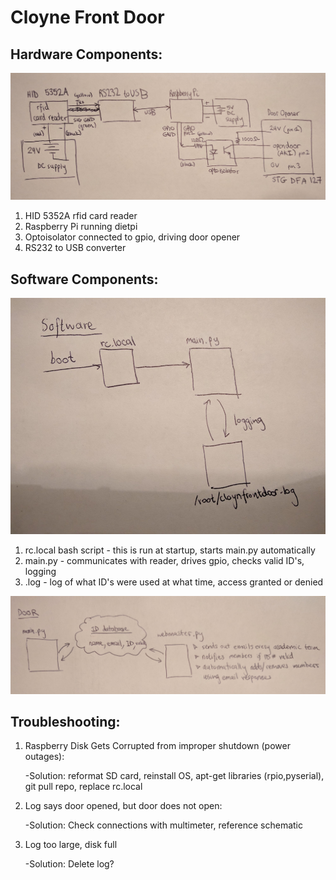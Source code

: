 # Cloyne Front Door

## Hardware Components:

![](https://raw.githubusercontent.com/nerdynucleon/cloyne_door/master/media/hardwareschematic.jpg)

1. HID 5352A rfid card reader
2. Raspberry Pi running dietpi
3. Optoisolator connected to gpio, driving door opener
4. RS232 to USB converter

## Software Components:

![](https://raw.githubusercontent.com/nerdynucleon/cloyne_door/master/media/software.jpg)

1. rc.local bash script - this is run at startup, starts main.py automatically
2. main.py - communicates with reader, drives gpio, checks valid ID's, logging
3. .log - log of what ID's were used at what time, access granted or denied

![](https://raw.githubusercontent.com/nerdynucleon/cloyne_door/master/media/emailautomation.jpg)

## Troubleshooting:
1. Raspberry Disk Gets Corrupted from improper shutdown (power outages):

    -Solution: reformat SD card, reinstall OS, apt-get libraries (rpio,pyserial), git pull repo, replace rc.local
2. Log says door opened, but door does not open:

    -Solution: Check connections with multimeter, reference schematic
3. Log too large, disk full

    -Solution: Delete log?
